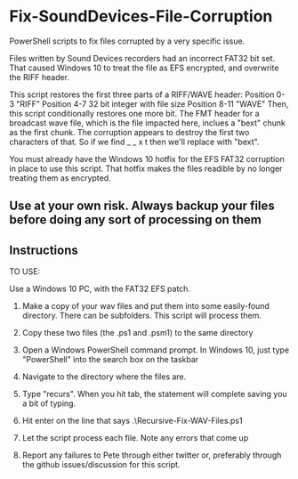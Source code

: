 # Fix-SoundDevices-File-Corruption
PowerShell scripts to fix files corrupted by a very specific issue.

Files written by Sound Devices recorders had an incorrect FAT32 bit set. That caused Windows 10 to treat the file as EFS encrypted, and overwrite the RIFF header.

This script restores the first three parts of a RIFF/WAVE header:
     Position 0-3 "RIFF"
     Position 4-7 32 bit integer with file size
     Position 8-11 "WAVE"
Then, this script conditionally restores one more bit. The FMT header for a broadcast wave file, which is the file impacted here, inclues a "bext" chunk as the first chunk. The corruption appears to destroy the first two characters of that. So if we find _ _ x t then we'll replace with "bext".


You must already have the Windows 10 hotfix for the EFS FAT32 corruption in place to use this script. That hotfix makes the files readible by no longer treating them as encrypted.

## Use at your own risk. Always backup your files before doing any sort of processing on them

## Instructions

TO USE:

Use a Windows 10 PC, with the FAT32 EFS patch.

1. Make a copy of your wav files and put them into some easily-found directory. There can be subfolders. This script will process them.

2. Copy these two files (the .ps1 and .psm1) to the same directory

3. Open a Windows PowerShell command prompt. In Windows 10, just type "PowerShell" into the search box on the taskbar

4. Navigate to the directory where the files are. 

5. Type "recurs<tab>". When you hit tab, the statement will complete saving you a bit of typing.

6. Hit enter on the line that says .\Recursive-Fix-WAV-Files.ps1

7. Let the script process each file. Note any errors that come up

8. Report any failures to Pete through either twitter or, preferably through the github issues/discussion for this script.

